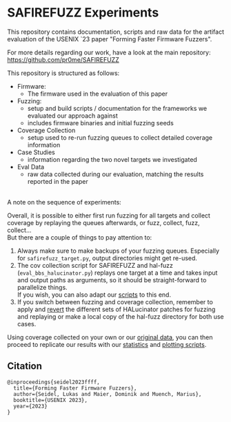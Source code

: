 # SAFIREFUZZ Experiments

This repository contains documentation, scripts and raw data for the artifact evaluation of the USENIX `23 paper 
"Forming Faster Firmware Fuzzers".

For more details regarding our work, have a look at the main repository:  
https://github.com/pr0me/SAFIREFUZZ

This repository is structured as follows:
- Firmware: 
    - The firmware used in the evaluation of this paper
- Fuzzing: 
    - setup and build scripts / documentation for the frameworks we evaluated our approach against
    - includes firmware binaries and initial fuzzing seeds
- Coverage Collection
    - setup used to re-run fuzzing queues to collect detailed coverage information
- Case Studies
    -  information regarding the two novel targets we investigated
- Eval Data
    - raw data collected during our evaluation, matching the results reported in the paper

<br />
A note on the sequence of experiments:  

Overall, it is possible to either first run fuzzing for all targets and collect coverage by replaying the queues afterwards, or fuzz, collect, fuzz, collect...  
But there are a couple of things to pay attention to:
1. Always make sure to make backups of your fuzzing queues. 
Especially for `safirefuzz_target.py`, output directories might get re-used.
2. The cov collection script for SAFIREFUZZ and hal-fuzz (`eval_bbs_halucinator.py`) replays one target at a time and takes input and output paths as arguments, so it should be straight-forward to parallelize things.   
If you wish, you can also adapt our [scripts](02_coverage_collection/replay_scripts) to this end.
3. If you switch between fuzzing and coverage collection, remember to apply and [revert](https://github.com/pr0me/safirefuzz-experiments/blob/d85d406597842b7fdebe427e82f781e7d366046b/01_fuzzing/README.md?plain=1#L55) the different sets of HALucinator patches for fuzzing and replaying or make a local copy of the hal-fuzz directory for both use cases.

Using coverage collected on your own or our [original data](04_eval_data/coverage/bb_mann_whitney.ipynb), you can then proceed to replicate our results with our [statistics]() and [plotting scripts](04_eval_data/coverage/gen_fig3.ipynb).



## Citation
```
@inproceedings{seidel2023ffff,
  title={Forming Faster Firmware Fuzzers},
  author={Seidel, Lukas and Maier, Dominik and Muench, Marius},
  booktitle={USENIX 2023},
  year={2023}
}
```
